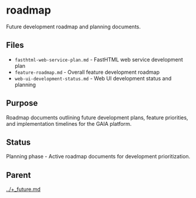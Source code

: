 # roadmap

Future development roadmap and planning documents.

## Files

- `fasthtml-web-service-plan.md` - FastHTML web service development plan
- `feature-roadmap.md` - Overall feature development roadmap
- `web-ui-development-status.md` - Web UI development status and planning

## Purpose

Roadmap documents outlining future development plans, feature priorities, and implementation timelines for the GAIA platform.

## Status

Planning phase - Active roadmap documents for development prioritization.

## Parent

[../+_future.md](../+_future.md)